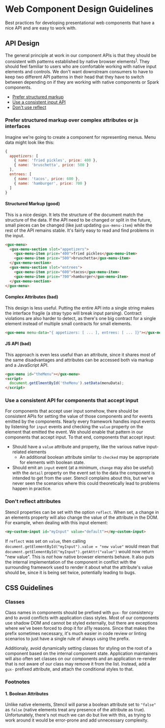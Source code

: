 # Web Component Design Guidelines

Best practices for developing presentational web components that have a nice API and are easy to work with.

## API Design

The general principle at work in our component APIs is that they should be consistent with patterns established
by native browser elements<sup>[1](#1-boolean-attributes)</sup>. They should feel familiar to users who are comfortable working
with native input elements and controls. We don't want downstream consumers to have to keep two different API
patterns in their head that they have to switch between depending on if they are working with native components
or Spark components.

- [Prefer structured markup](#prefer-structured-markup-over-complex-attributes-or-js-interfaces)
- [Use a consistent input API](#use-a-consistent-api-for-components-that-accept-input)
- [Don't use reflect](#dont-use-reflect)

### Prefer structured markup over complex attributes or js interfaces

Imagine we're going to create a component for representing menus. Menu data might look like this:

```javascript
{
  appetizers: [
    { name: 'fried pickles', price: 400 },
    { name: 'bruschetta', price: 500 }
  ],
  entrees: [
    { name: 'tacos', price: 600 },
    { name: 'hamburger', price: 700 }
  ]
}
```

#### Structured Markup (good)

This is a nice design. It lets the structure of the document match the structure of the data. If the API
need to be changed or split in the future, small pieces can be changed (like just updating `gux-menu-item`) while
the rest of the API remains stable. It's fairly easy to read and find problems in the input.

```html
<gux-menu>
  <gux-menu-section slot="appetizers">
    <gux-menu-item price="400">fried pickles</gux-menu-item>
    <gux-menu-item price="500">bruschetta</gux-menu-item>
  </gux-menu-section>
  <gux-menu-section slot="entrees">
    <gux-menu-item price="600">tacos</gux-menu-item>
    <gux-menu-item price="700">hamburger</gux-menu-item>
  </gux-menu-section>
</gux-menu>
```

#### Complex Attributes (bad)

This design is less useful. Putting the entire API into a single string makes the interface fragile (a stray typo
will break input parsing). Contract violations are also harder to detect, as there's one big contract for a single
element instead of multiple small contracts for small elements.

```html
<gux-menu menu-data="{ appetizers: [ ... ], entrees: [ ... ]}"></gux-menu>
```

#### JS API (bad)

This approach is even less useful than an attribute, since it shares most of the same disadvantages and
attributes can be accessed both via markup and a JavaScript API.

```html
<gux-menu id="theMenu"></gux-menu>
<script>
  document.getElmentById('theMenu').setData(menuData);
</script>
```

### Use a consistent API for components that accept input

For components that accept user input somehow, there should be consistent APIs for setting the value of
those components and for events emitted by the components. Nearly every framework handles input events by
listening for `input` events and checking the `value` property on the element that emitted the event. We
should enable that pattern in our components that accept input. To that end, components that accept input:

- Should have a `value` attribute and property, like the various native input-related elements
  - An additional boolean attribute similar to `checked` may be appropriate for elements with boolean state.
- Should emit an `input` event (at a minimum, `change` may also be useful) with the `detail` property on
  the event set to the data the component is intended to get from the user. Stencil complains about this, but
  we've never seen the scenarios where this could theoretically lead to problems happen in practice.

### Don't reflect attributes

Stencil properties can be set with the option `reflect`. When set, a change in an elements property will
also change the value of the attribute in the DOM. For example, when dealing with this input element:

```html
<my-custom-input id="myInput" value="default"></my-custom-input>
```

If `reflect` was set on `value`, then calling `document.getElementById("myInput").value = "new value"` would
mean that `document.getElementById("myInput").getAttr("value")` would now return "new value". This is _not_ how
native browser elements behave. It also puts the internal implementation of the component in conflict with the surrounding
framework used to render it about what the attribute's value should be, since it is being set twice, potentially leading
to bugs.

## CSS Guidelines

### Classes

Class names in components should be prefixed with `gux-` for consistency and to avoid conflicts with application class styles.
Most of our components use shadow DOM and cannot be styled externally, but there are exceptions where we've been forced to
drop it for a11y reasons. Since that makes the prefix sometimes necessary, it's much easier in code review or linting scenarios
to just have a single rule of always using the prefix.

Additionaly, avoid dynamically setting classes for styling on the root of a component based on the internal component state.
Application maintainers will also often set classes on our components and an application re-render that is not aware of our
class may remove it from the list. Instead, add a `gux-` prefixed attribute, and attach the conditional styles to that.

### Footnotes

#### 1. Boolean Attributes

Unlike native elements, Stencil will parse a boolean attribute set to `"false"` as `false` (native elements treat any
presence of the attribute as true). Unfortunately, there's not much we can do but live with this, as trying to work
around it would be error-prone and add unnecessary complexity.
